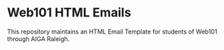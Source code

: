 # Web101 HTML Emails
This repository maintains an HTML Email Template for students of Web101 through AIGA Raleigh.
